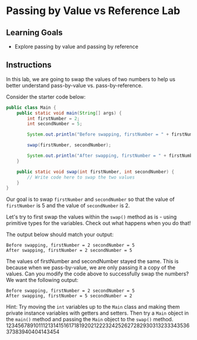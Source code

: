 # Passing by Value vs Reference Lab

## Learning Goals

- Explore passing by value and passing by reference

## Instructions

In this lab, we are going to swap the values of two numbers to help us better
understand pass-by-value vs. pass-by-reference.

Consider the starter code below:

```java
public class Main {
    public static void main(String[] args) {
        int firstNumber = 2;
        int secondNumber = 5;

        System.out.println("Before swapping, firstNumber = " + firstNumber + " secondNumber = " + secondNumber);

        swap(firstNumber, secondNumber);

        System.out.println("After swapping, firstNumber = " + firstNumber + " secondNumber = " + secondNumber);
    }

    public static void swap(int firstNumber, int secondNumber) {
        // Write code here to swap the two values
    }
}

```

Our goal is to swap `firstNumber` and `secondNumber` so that the value of
`firstNumber` is 5 and the value of `secondNumber` is 2.

Let's try to first swap the values within the `swap()` method as is - using
primitive types for the variables. Check out what happens when you do that!

The output below should match your output:

```plainttext
Before swapping, firstNumber = 2 secondNumber = 5
After swapping, firstNumber = 2 secondNumber = 5
```

The values of firstNumber and secondNumber stayed the same. This is because
when we pass-by-value, we are only passing it a copy of the values. Can you
modify the code above to successfully swap the numbers? We want the following
output:

```plainttext
Before swapping, firstNumber = 2 secondNumber = 5
After swapping, firstNumber = 5 secondNumber = 2
```

Hint: Try moving the `int` variables up to the `Main` class and making them
private instance variables with getters and setters. Then try a `Main` object in
the `main()` method and passing the `Main` object to the `swap()` method.
12345678910111213141516171819202122232425262728293031323334353637383940404143454
